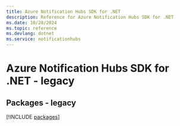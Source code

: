 ```yaml
---
title: Azure Notification Hubs SDK for .NET
description: Reference for Azure Notification Hubs SDK for .NET
ms.date: 10/28/2024
ms.topic: reference
ms.devlang: dotnet
ms.service: notificationhubs
---
```

# Azure Notification Hubs SDK for .NET - legacy
## Packages - legacy
[!INCLUDE [packages](notification-hubs-index.md)]